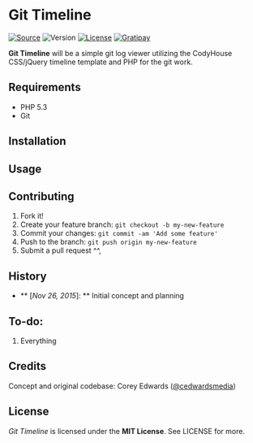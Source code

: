 # Git Timeline


[![Source](https://img.shields.io/badge/source-cedwardsmedia/git--timeline-blue.svg?style=flat-square "Source")](https://www.github.com/cedwardsmedia/git-timeline)
![Version](https://img.shields.io/badge/version-0-brightgreen.svg?style=flat-square)
[![License](https://img.shields.io/badge/license-MIT-lightgrey.svg?style=flat-square "License")](./LICENSE)
[![Gratipay](https://img.shields.io/gratipay/cedwardsmedia.svg?style=flat-square "License")](https://gratipay.com/~cedwardsmedia/)

__Git Timeline__ will be a simple git log viewer utilizing the CodyHouse CSS/jQuery timeline template and PHP for the git work.

## Requirements
 - PHP 5.3
 - Git


## Installation



## Usage


## Contributing

1. Fork it!
2. Create your feature branch: `git checkout -b my-new-feature`
3. Commit your changes: `git commit -am 'Add some feature'`
4. Push to the branch: `git push origin my-new-feature`
5. Submit a pull request ^^,

## History

 - ** [_Nov 26, 2015_]: ** Initial concept and planning

## To-do:

1. Everything


## Credits
Concept and original codebase: Corey Edwards ([@cedwardsmedia](https://www.twitter.com/cedwardsmedia))

## License
_Git Timeline_ is licensed under the **MIT License**. See LICENSE for more.
